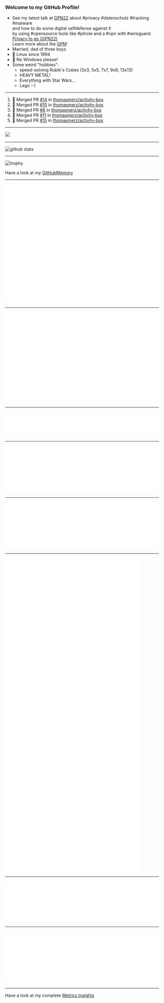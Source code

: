 ### Welcome to my GitHub Profile!
  
- See my latest talk at [GPN22](https://media.ccc.de/c/gpn22?sort=date) about #privacy #datenschutz #tracking #malware  
  and how to do some digital selfdefense against it  
  by using #opensource tools like #pihole and a #vpn with #wireguard:  
  [Privacy to go (GPN22)](https://github.com/thomasmerz/talks/tree/main/2024_05_30_GPN22_Privacy_to_go)  
  Learn more about the [GPN](https://entropia.de/GPN)!
- Married, dad of three boys
- 🐧 Linux since 1994
- 🚫 No Windows please!
- Some weird "hobbies":
  - speed-solving Rubik's Cubes (3x3, 5x5, 7x7, 9x9, 13x13)
  - HEAVY METAL!
  - Everything with Star Wars…
  - Lego :-)
  
---

<!--START_SECTION:activity-->
1. 🎉 Merged PR [#14](https://github.com/thomasmerz/activity-box/pull/14) in [thomasmerz/activity-box](https://github.com/thomasmerz/activity-box)
2. 🎉 Merged PR [#10](https://github.com/thomasmerz/activity-box/pull/10) in [thomasmerz/activity-box](https://github.com/thomasmerz/activity-box)
3. 🎉 Merged PR [#8](https://github.com/thomasmerz/activity-box/pull/8) in [thomasmerz/activity-box](https://github.com/thomasmerz/activity-box)
4. 🎉 Merged PR [#11](https://github.com/thomasmerz/activity-box/pull/11) in [thomasmerz/activity-box](https://github.com/thomasmerz/activity-box)
5. 🎉 Merged PR [#15](https://github.com/thomasmerz/activity-box/pull/15) in [thomasmerz/activity-box](https://github.com/thomasmerz/activity-box)
<!--END_SECTION:activity-->

---

![](https://komarev.com/ghpvc/?username=thomasmerz)

---
  
![github stats](https://github-readme-stats.vercel.app/api?username=thomasmerz&show_icons=true)  
  
---
  
![trophy](https://github-profile-trophy.vercel.app/?username=thomasmerz&column=3&margin-w=10&margin-h=10)  
  
Have a look at my [GitHubMemory](https://githubmemory.com/@thomasmerz)
  
---
  
![Metrics Base](/metrics.base.svg)
  
---
  
![My coding habits](/metrics.plugin.habits.charts.svg)
  
---
  
![My coding facts](/metrics.plugin.habits.facts.svg)
  
---
  
![Followup Opened by me](/metrics.plugin.followup.user.svg)
  
---
  
![Followup Opened on user's repositories](/metrics.plugin.followup.svg)
  
---
  
![My Achievmens](/metrics.plugin.achievements.svg)
  
---
  
![My Languages Details](/metrics.plugin.languages.details.svg)
  
---
  
![My Languages Indepth](/metrics.plugin.languages.indepth.svg)
  
---
  
Have a look at my complete [Metrics Insights](https://metrics.lecoq.io/about/thomasmerz)

